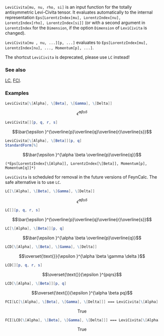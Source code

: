 `LeviCivita[mu, nu, rho, si]` is an input function for the totally antisymmetric Levi-Civita tensor. It evaluates automatically to the internal representation `Eps[LorentzIndex[mu], LorentzIndex[nu], LorentzIndex[rho], LorentzIndex[si]]` (or with a second argument in `LorentzIndex` for the `Dimension`, if the option `Dimension` of `LeviCivita` is changed).

`LeviCivita[mu , nu, ...][p, ...]` evaluates to `Eps[LorentzIndex[mu], LorentzIndex[nu], ..., Momentum[p], ...]`.

The shortcut `LeviCivita` is deprecated, please use `LC` instead!

### See also

[LC](LC), [FCI](FCI).

### Examples

```mathematica
LeviCivita[\[Alpha], \[Beta], \[Gamma], \[Delta]]
```

$$\bar{\epsilon }^{\alpha \beta \gamma \delta }$$

```mathematica
LeviCivita[][p, q, r, s]
```

$$\bar{\epsilon }^{\overline{p}\overline{q}\overline{r}\overline{s}}$$

```mathematica
LeviCivita[\[Alpha], \[Beta]][p, q]
StandardForm[%]
```

$$\bar{\epsilon }^{\alpha \beta \overline{p}\overline{q}}$$

```
(*Eps[LorentzIndex[\[Alpha]], LorentzIndex[\[Beta]], Momentum[p], Momentum[q]]*)
```

`LeviCivita` is scheduled for removal in the future versions of FeynCalc. The safe alternative is to use `LC`.

```mathematica
LC[\[Alpha], \[Beta], \[Gamma], \[Delta]]
```

$$\bar{\epsilon }^{\alpha \beta \gamma \delta }$$

```mathematica
LC[][p, q, r, s]
```

$$\bar{\epsilon }^{\overline{p}\overline{q}\overline{r}\overline{s}}$$

```mathematica
LC[\[Alpha], \[Beta]][p, q]
```

$$\bar{\epsilon }^{\alpha \beta \overline{p}\overline{q}}$$

```mathematica
LCD[\[Alpha], \[Beta], \[Gamma], \[Delta]]
```

$$\overset{\text{}}{\epsilon }^{\alpha \beta \gamma \delta }$$

```mathematica
LCD[][p, q, r, s]
```

$$\overset{\text{}}{\epsilon }^{pqrs}$$

```mathematica
LCD[\[Alpha], \[Beta]][p, q]
```

$$\overset{\text{}}{\epsilon }^{\alpha \beta pq}$$

```mathematica
FCI[LC[\[Alpha], \[Beta], \[Gamma], \[Delta]]] === LeviCivita[\[Alpha], \[Beta], \[Gamma], \[Delta]]
```

$$\text{True}$$

```mathematica
FCI[LCD[\[Alpha], \[Beta], \[Gamma], \[Delta]]] === LeviCivita[\[Alpha], \[Beta], \[Gamma], \[Delta], Dimension -> D]
```

$$\text{True}$$